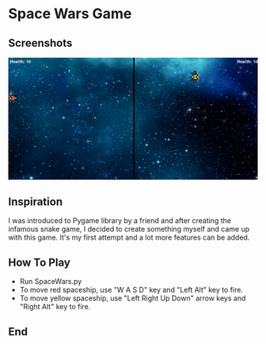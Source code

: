 # Space Wars Game

## Screenshots
![](Screenshot/Screenshot.png)
## Inspiration
I was introduced to Pygame library by a friend and after creating the infamous snake game, I decided to create something myself and came up with this game. It's my first attempt and a lot more features can be added.
## How To Play
 - Run SpaceWars.py
 - To move red spaceship, use "W A S D" key and "Left Alt" key to fire.
 - To move yellow spaceship, use "Left Right Up Down" arrow keys and "Right Alt" key to fire.
 
## End
